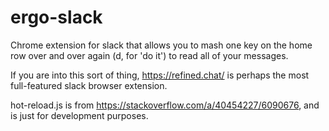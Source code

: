 # ergo-slack

Chrome extension for slack that allows you to mash one key on the home row over and over again (d, for 'do it') to read all of your messages.

If you are into this sort of thing, https://refined.chat/ is perhaps the most full-featured slack browser extension.

hot-reload.js is from https://stackoverflow.com/a/40454227/6090676, and is just
for development purposes.
